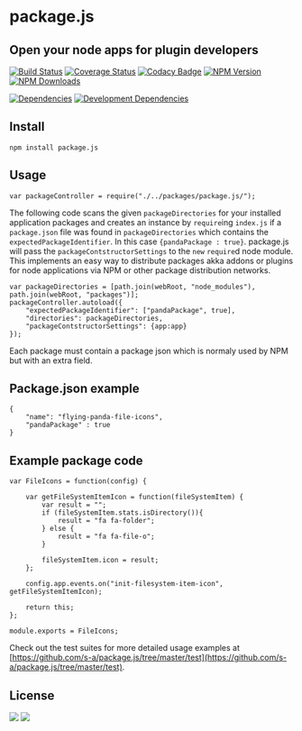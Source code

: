 # package.js

## Open your node apps for plugin developers

[![Build Status](http://img.shields.io/travis/s-a/package.js.svg?style=flat-square)](https://travis-ci.org/s-a/package.js)
[![Coverage Status](https://coveralls.io/repos/s-a/package.js/badge.svg)](https://coveralls.io/r/s-a/package.js)
[![Codacy Badge](https://www.codacy.com/project/badge/aa693627f7f2424db1fa0cc2871f1aa5)](https://www.codacy.com/app/stephanahlf/package-js)
[![NPM Version](http://img.shields.io/npm/v/package.js.svg?style=flat)](https://www.npmjs.org/package/package.js)
[![NPM Downloads](https://img.shields.io/npm/dm/package.js.svg?style=flat)](https://www.npmjs.org/package/package.js)  

[![Dependencies](https://img.shields.io/david/s-a/package.js.svg)](#)
[![Development Dependencies](https://img.shields.io/david/dev/s-a/package.js.svg)](#)

## Install
```npm install package.js```  

## Usage

```
var packageController = require("./../packages/package.js/");
```

The following code scans the given ```packageDirectories``` for your installed application packages and creates an instance by ```require```ing ```index.js``` if a ```package.json``` file was found in ```packageDirectories``` which contains the ```expectedPackageIdentifier```. In this case ```{pandaPackage : true}```.
package.js will pass the ```packageContstructorSettings``` to the ```new``` ```require```d node module.  
This implements an easy way to distribute packages akka addons or plugins for node applications via NPM or other package distribution networks.  

```
var packageDirectories = [path.join(webRoot, "node_modules"), path.join(webRoot, "packages")];  
packageController.autoload({  
	"expectedPackageIdentifier": ["pandaPackage", true],  
	"directories": packageDirectories,  
	"packageContstructorSettings": {app:app}  
});
```

Each package must contain a package json which is normaly used by NPM but with an extra field.  

## Package.json example
```
{
	"name": "flying-panda-file-icons",
	"pandaPackage" : true
}
```

## Example package code
```
var FileIcons = function(config) {
	 
	var getFileSystemItemIcon = function(fileSystemItem) {
		var result = "";
		if (fileSystemItem.stats.isDirectory()){
			result = "fa fa-folder";
		} else {
			result = "fa fa-file-o";
		}

		fileSystemItem.icon = result;
	};

	config.app.events.on("init-filesystem-item-icon", getFileSystemItemIcon);

	return this;
};

module.exports = FileIcons;
```

Check out the test suites for more detailed usage examples at [https://github.com/s-a/package.js/tree/master/test](https://github.com/s-a/package.js/tree/master/test).

## License

[<img src="https://s-a.github.io/license/img/mit.svg" />](https://s-a.github.io/license/?license=mit&fullname=Stephan%20Ahlf&year=2015&profile=https://github.com/s-a&projectUrl=https://github.com/s-a/package.js&projectName=package.js "") 
[<img src="https://s-a.github.io/license/img/gpl-3.0.svg" />](https://s-a.github.io/license/?license=gpl-3.0&fullname=Stephan%20Ahlf&year=2015&profile=https://github.com/s-a&projectUrl=https://github.com/s-a/package.js&projectName=package.js "")
